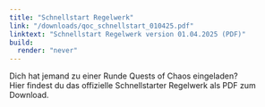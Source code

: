 ```yaml
---
title: "Schnellstart Regelwerk"
link: "/downloads/qoc_schnellstart_010425.pdf"
linktext: "Schnellstart Regelwerk version 01.04.2025 (PDF)"
build:
  render: "never"
---
```

Dich hat jemand zu einer Runde Quests of Chaos eingeladen?  
Hier findest du das offizielle Schnellstarter Regelwerk als PDF zum Download.